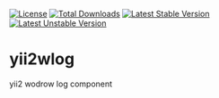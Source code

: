 [![License](https://poser.pugx.org/wodrow/wlog/license)](https://packagist.org/packages/wodrow/wlog)
[![Total Downloads](https://poser.pugx.org/wodrow/wlog/downloads)](https://packagist.org/packages/wodrow/wlog)
[![Latest Stable Version](https://poser.pugx.org/wodrow/wlog/version)](https://packagist.org/packages/wodrow/wlog)
[![Latest Unstable Version](https://poser.pugx.org/wodrow/wlog/v/unstable)](//packagist.org/packages/wodrow/wlog)


# yii2wlog
yii2 wodrow log component
